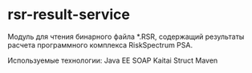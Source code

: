 # rsr-result-service
Модуль для чтения бинарного файла *.RSR, содержащий результаты расчета программного комплекса RiskSpectrum PSA.

Используемые технологии:
Java EE
SOAP
Kaitai Struct
Maven
